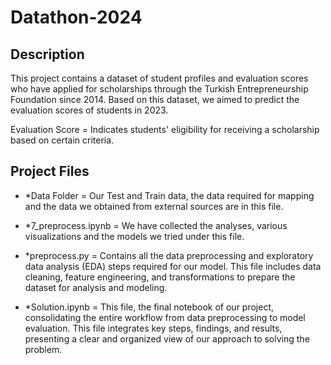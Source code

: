 # Datathon-2024

## Description
This project contains a dataset of student profiles and evaluation scores who have applied for scholarships through the Turkish Entrepreneurship Foundation since 2014. Based on this dataset, we aimed to predict the evaluation scores of students in 2023.

Evaluation Score = Indicates students' eligibility for receiving a scholarship based on certain criteria.

## Project Files
- *Data Folder = Our Test and Train data, the data required for mapping and the data we obtained from external sources are in this file.

- *7_preprocess.ipynb = We have collected the analyses, various visualizations and the models we tried under this file.

- *preprocess.py = Contains all the data preprocessing and exploratory data analysis (EDA) steps required for our model. This file includes data cleaning, feature engineering, and transformations to prepare the dataset for analysis and modeling.

- *Solution.ipynb = This file, the final notebook of our project, consolidating the entire workflow from data preprocessing to model evaluation. This file integrates key steps, findings, and results, presenting a clear and organized view of our approach to solving the problem.

